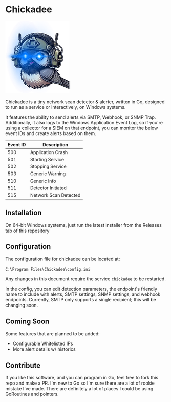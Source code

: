 
# Chickadee

![alt text](chickadee_mini_lazer.png)


Chickadee is a tiny network scan detector & alerter, written in Go, designed to run as a service or interactively, on Windows systems.

It features the ability to send alerts via SMTP, Webhook, or SNMP Trap. Additionally, it also logs to the Windows Application Event Log, so if you're using a collector for a SIEM on that endpoint, you can monitor the below event IDs and create alerts based on them.

<table>
    <thead>
        <th>Event ID</th>
        <th>Description</th>
    </thead>
    <tbody>
        <tr>
            <td>500</td>
            <td>Application Crash</td>
        </tr>
        <tr>
            <td>501</td>
            <td>Starting Service</td>
        </tr>
        <tr>
            <td>502</td>
            <td>Stopping Service</td>
        </tr>
        <tr>
            <td>503</td>
            <td>Generic Warning</td>
        </tr>
        <tr>
            <td>510</td>
            <td>Generic Info</td>
        </tr>
        <tr>
            <td>511</td>
            <td>Detector Initiated</td>
        </tr>
        <tr>
            <td>515</td>
            <td>Network Scan Detected</td>
        </tr>
    </tbody>
</table>

## Installation

On 64-bit Windows systems, just run the latest installer from the Releases tab of this repository

## Configuration

The configuration file for chickadee can be located at:

`C:\Program Files\Chickadee\config.ini`

Any changes in this document require the service `chickadee` to be restarted.

In the config, you can edit detection parameters, the endpoint's friendly name to include with alerts, SMTP settings, SNMP settings, and webhook endpoints. Currently, SMTP only supports a single recipient; this will be changing soon.

## Coming Soon

Some features that are planned to be added:

- Configurable Whitelisted IPs
- More alert details w/ historics

## Contribute

If you like this software, and you can program in Go, feel free to fork this repo and make a PR. I'm new to Go so I'm sure there are a lot of rookie mistake I've made. There are definitely a lot of places I could be using GoRoutines and pointers.
